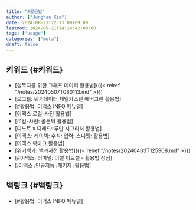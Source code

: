 ```yaml
---
title: "#활용법"
author: ["Junghan Kim"]
date: 2024-08-21T22:13:00+09:00
lastmod: 2024-09-21T14:14:42+09:00
tags: ["usage"]
categories: ["meta"]
draft: false
---
```


## 키워드 {#키워드}

-   [실무자를 위한 그래프 데이터 활용법]({{< relref "/notes/20240507T080113.md" >}})
-   [오그롬: 위키데이터 제텔카스텐 에버그린 활용법]
-   [#활용법: 이맥스 INFO 메뉴얼]
-   [이맥스 로컬-사전 활용법]
-   [로컬-사전: 골든딕 활용법]
-   [디노트 x 디레드: 루만 시그리처 활용법]
-   [이맥스: 레이텍: 수식: 입력: 스니펫: 활용법]
-   [이맥스 북마크 활용법]
-   [위키백과: 백과사전 활용법]({{< relref "/notes/20240403T125908.md" >}})
-   [#이맥스: 터미널: 이셸 이트셸 - 활용법 장점]
-   [:이맥스 :인공지능 :패키지 :활용법]


## 백링크 {#백링크}

-   [#활용법: 이맥스 INFO 메뉴얼]
